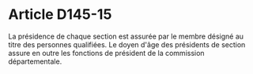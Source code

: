 # Article D145-15

La présidence de chaque section est assurée par le membre désigné au titre des personnes qualifiées.   Le doyen d'âge des présidents de section assure en outre les fonctions de président de la commission départementale.